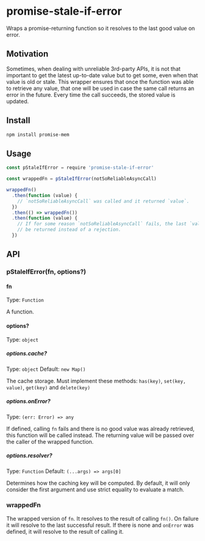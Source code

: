 # promise-stale-if-error

Wraps a promise-returning function so it resolves to the last good value on error.

## Motivation

Sometimes, when dealing with unreliable 3rd-party APIs, it is not that important to get the latest up-to-date value but to get some, even when that value is old or stale.
This wrapper ensures that once the function was able to retrieve any value, that one will be used in case the same call returns an error in the future.
Every time the call succeeds, the stored value is updated.

## Install

```sh
npm install promise-mem
```

## Usage

```js
const pStaleIfError = require 'promise-stale-if-error'

const wrappedFn = pStaleIfError(notSoReliableAsyncCall)

wrappedFn()
  .then(function (value) {
    // `notSoReliableAsyncCall` was called and it returned `value`.
  })
  .then(() => wrappedFn())
  .then(function (value) {
    // If for some reason `notSoReliableAsyncCall` fails, the last `value` will
    // be returned instead of a rejection.
  })
```

## API

### pStaleIfError(fn, options?)

#### fn

Type: `Function`

A function.

#### options?

Type: `object`

##### options.cache?

Type: `object`
Default: `new Map()`

The cache storage.
Must implement these methods: `has(key)`, `set(key, value)`, `get(key)` and `delete(key)`

##### options.onError?

Type: `(err: Error) => any`

If defined, calling `fn` fails and there is no good value was already retrieved, this function will be called instead.
The returning value will be passed over the caller of the wrapped function.

##### options.resolver?

Type: `Function`
Default: `(...args) => args[0]`

Determines how the caching key will be computed.
By default, it will only consider the first argument and use strict equality to evaluate a match.

### wrappedFn

The wrapped version of `fn`.
It resolves to the result of calling `fn()`.
On failure it will resolve to the last successful result.
If there is none and `onError` was defined, it will resolve to the result of calling it.
